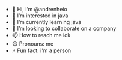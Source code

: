 - 👋 Hi, I’m @andrenheio
- 👀 I’m interested in java
- 🌱 I’m currently learning java
- 💞️ I’m looking to collaborate on a company
- 📫 How to reach me idk
- 😄 Pronouns: me
- ⚡ Fun fact: i'm a person

<!---
andrenheio/andrenheio is a ✨ special ✨ repository because its `README.md` (this file) appears on your GitHub profile.
You can click the Preview link to take a look at your changes.
--->
